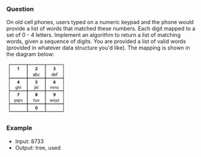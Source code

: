 ### Question

On old cell phones, users typed on a numeric keypad and the phone would provide a list of words that matched these numbers. Each digit mapped to a set of 0 - 4 letters. Implement an algorithm to return a list of matching words, given a sequence of digits. You are provided a list of valid words (provided in whatever data structure you'd like). The mapping is shown in the diagram below:

![T9](images/T9.png)

### Example

- Input: 8733
- Output: tree, used

